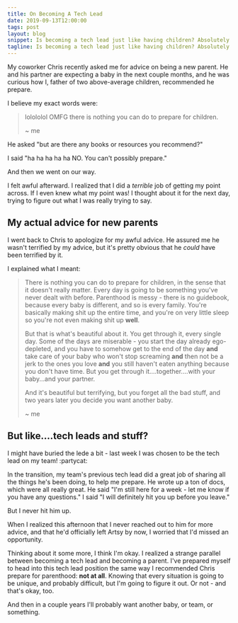 ```yaml
---
title: On Becoming A Tech Lead
date: 2019-09-13T12:00:00
tags: post
layout: blog
snippet: Is becoming a tech lead just like having children? Absolutely not! But I found at least one parallel.
tagline: Is becoming a tech lead just like having children? Absolutely not! But I found at least one parallel.
---
```


My coworker Chris recently asked me for advice on being a new parent. He and his partner are expecting a baby in the next couple months, and he was curious how I, father of two above-average children, recommended he prepare.

I believe my exact words were:

> lolololol OMFG there is nothing you can do to prepare for children.
>
> ~ me

He asked "but are there any books or resources you recommend?"

I said "ha ha ha ha ha NO. You can't possibly prepare."

And then we went on our way.

I felt awful afterward. I realized that I did a _terrible_ job of getting my point across. If I even knew what my point was! I thought about it for the next day, trying to figure out what I was really trying to say.

## My actual advice for new parents

I went back to Chris to apologize for my awful advice. He assured me he wasn't terrified by my advice, but it's pretty obvious that he _could_ have been terrified by it.

I explained what I meant:

> There is nothing you can do to prepare for children, in the sense that it doesn't really matter. Every day is going to be something you've never dealt with before. Parenthood is messy - there is no guidebook, because every baby is different, and so is every family. You're basically making shit up the entire time, and you're on very little sleep so you're not even making shit up **well**.
>
> But that is what's beautiful about it. You get through it, every single day. Some of the days are miserable - you start the day already ego-depleted, and you have to somehow get to the end of the day **and** take care of your baby who won't stop screaming **and** then not be a jerk to the ones you love **and** you still haven't eaten anything because you don't have time. But you get through it....together....with your baby...and your partner.
>
> And it's beautiful but terrifying, but you forget all the bad stuff, and two years later you decide you want another baby.
>
> ~ me

## But like....tech leads and stuff?

I might have buried the lede a bit - last week I was chosen to be the tech lead on my team! :partycat:

In the transition, my team's previous tech lead did a great job of sharing all the things he's been doing, to help me prepare. He wrote up a ton of docs, which were all really great. He said "I'm still here for a week - let me know if you have any questions." I said "I will definitely hit you up before you leave."

But I never hit him up.

When I realized this afternoon that I never reached out to him for more advice, and that he'd officially left Artsy by now, I worried that I'd missed an opportunity.

Thinking about it some more, I think I'm okay. I realized a strange parallel between becoming a tech lead and becoming a parent. I've prepared myself to head into this tech lead position the same way I recommended Chris prepare for parenthood: **not at all**. Knowing that every situation is going to be unique, and probably difficult, but I'm going to figure it out. Or not - and that's okay, too.

And then in a couple years I'll probably want another baby, or team, or something.

